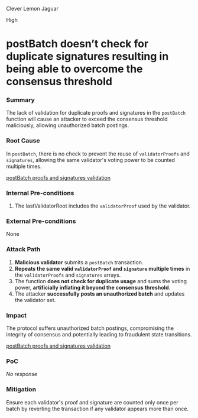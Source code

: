 Clever Lemon Jaguar

High

# postBatch doesn’t check for duplicate signatures resulting in being able to overcome the consensus threshold

### Summary

The lack of validation for duplicate proofs and signatures in the `postBatch` function will cause an attacker to exceed the consensus threshold maliciously, allowing unauthorized batch postings.

### Root Cause

In `postBatch`, there is no check to prevent the reuse of `validatorProofs` and `signatures`, allowing the same validator's voting power to be counted multiple times.

[postBatch proofs and signatures validation](https://github.com/sherlock-audit/2024-12-seda-protocol/blob/main/seda-evm-contracts/contracts/provers/Secp256k1ProverV1.sol#L107-L125)

### Internal Pre-conditions

1. The lastValidatorRoot includes the `validatorProof` used by the validator.

### External Pre-conditions

None

### Attack Path

1. **Malicious validator** submits a `postBatch` transaction.
2. **Repeats the same valid `validatorProof` and `signature` multiple times** in the `validatorProofs` and `signatures` arrays.
3. The function **does not check for duplicate usage** and sums the voting power, **artificially inflating it beyond the consensus threshold**.
4. The attacker **successfully posts an unauthorized batch** and updates the validator set.

### Impact

The protocol suffers unauthorized batch postings, compromising the integrity of consensus and potentially leading to fraudulent state transitions.

[postBatch proofs and signatures validation](https://github.com/sherlock-audit/2024-12-seda-protocol/blob/main/seda-evm-contracts/contracts/provers/Secp256k1ProverV1.sol#L107-L125)

### PoC

_No response_

### Mitigation

Ensure each validator's proof and signature are counted only once per batch by reverting the transaction if any validator appears more than once.